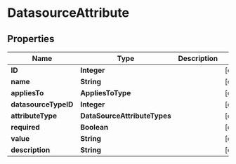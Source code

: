 

# DatasourceAttribute



## Properties

| Name | Type | Description | Notes |
|------------ | ------------- | ------------- | -------------|
|**ID** | **Integer** |  |  [optional] |
|**name** | **String** |  |  [optional] |
|**appliesTo** | **AppliesToType** |  |  [optional] |
|**datasourceTypeID** | **Integer** |  |  [optional] |
|**attributeType** | **DataSourceAttributeTypes** |  |  [optional] |
|**required** | **Boolean** |  |  [optional] |
|**value** | **String** |  |  [optional] |
|**description** | **String** |  |  [optional] |



